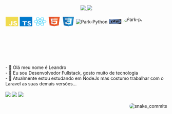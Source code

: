 <div align="center">
  <a href="https://github.com/parkluthor123">
  <img height="180em" src="https://github-readme-stats.vercel.app/api?username=parkluthor123&show_icons=true&theme=dracula&include_all_commits=true&count_private=true"/>
  <img height="180em" src="https://github-readme-stats.vercel.app/api/top-langs/?username=parkluthor123&layout=compact&langs_count=7&theme=dracula"/>
</div>
  
<div style="display: inline-block"><br>
  <img align="center" alt="Park-Js" height="30" width="40" src="https://raw.githubusercontent.com/devicons/devicon/master/icons/javascript/javascript-plain.svg">
  <img align="center" alt="Park-Ts" height="30" width="40" src="https://raw.githubusercontent.com/devicons/devicon/master/icons/typescript/typescript-plain.svg">
  <img align="center" alt="Park-React" height="30" width="40" src="https://raw.githubusercontent.com/devicons/devicon/master/icons/react/react-original.svg">
  <img align="center" alt="Park-HTML" height="30" width="40" src="https://raw.githubusercontent.com/devicons/devicon/master/icons/html5/html5-original.svg">
  <img align="center" alt="Park-CSS" height="30" width="40" src="https://raw.githubusercontent.com/devicons/devicon/master/icons/css3/css3-original.svg">
  <img align="center" alt="Park-Python" height="30" width="40" src="https://cdn.jsdelivr.net/gh/devicons/devicon/icons/laravel/laravel-plain-wordmark.svg">
  <img align="center" alt="Park-Csharp" height="30" width="40" src="https://raw.githubusercontent.com/devicons/devicon/master/icons/php/php-original.svg">
  <!-- <img align="right" alt="Park-pic" height="150" style="border-radius:50px;" src="https://share-cdn.picrew.me/shareImg/org/202204/338224_ZmFQdwsC.png"> -->
  <img align="right" alt="Park-pic" height="150" style="border-radius:50px;" src="https://leandro-pena.vercel.app/api/endpoint/uploads/blog/profilepic.webp">
</div></a>
  <br/>
  - 👋 Olá meu nome é Leandro <br/>
  - 👀 Eu sou Desenvolvedor Fullstack, gosto muito de tecnologia <br/>
  - 🌱 Atualmente estou estudando em NodeJs mas costumo trabalhar com o Laravel as suas demais versões... <br/>
  <br/>
  <div> 
  <a href="https://www.instagram.com/luthor_momo" target="_blank"><img src="https://img.shields.io/badge/-Instagram-%23E4405F?style=for-the-badge&logo=instagram&logoColor=white" target="_blank"></a>
  <a href = "mailto:pena.leko14@gmail.com"><img src="https://img.shields.io/badge/-Gmail-%23333?style=for-the-badge&logo=gmail&logoColor=white" target="_blank"></a>
  <a href="https://www.linkedin.com/in/leandro-gon%C3%A7alves-pena-45721b15a" target="_blank"><img src="https://img.shields.io/badge/-LinkedIn-%230077B5?style=for-the-badge&logo=linkedin&logoColor=white" target="_blank"></a> 
 
</div>
<div style="display: inline-block; width: 100%"><br>
  <div style="max-width: 880px; width: 100%; margin: 0 auto;">
    <img align="right" alt="snake_commits" style="border-radius:50px;" src="https://github.com/parkluthor123/parkluthor123/blob/output/github-contribution-grid-snake.svg">
  </div>
</div>
